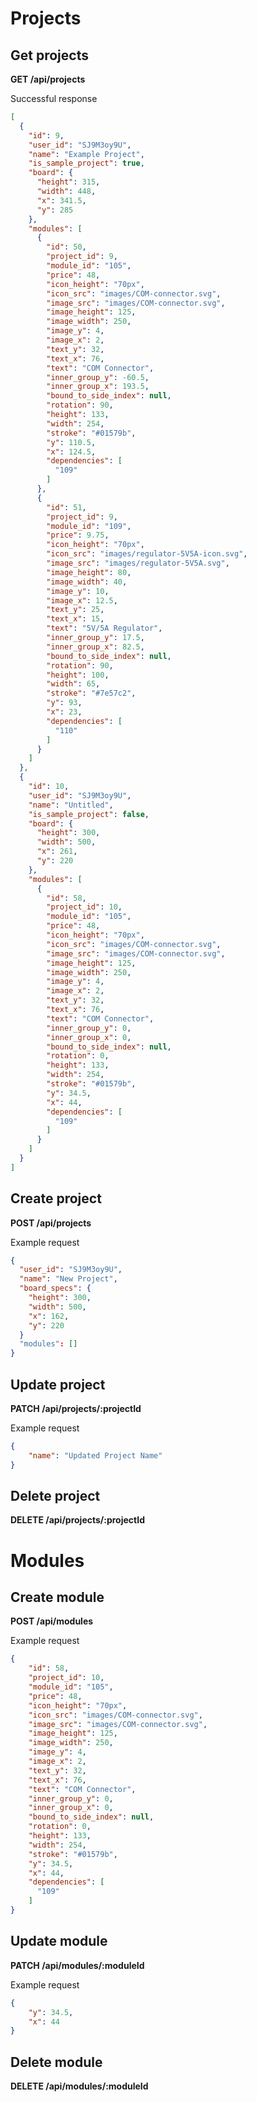 Projects
=================

## Get projects 

<strong>GET /api/projects</strong>

Successful response
```json
[
  {
    "id": 9,
    "user_id": "SJ9M3oy9U",
    "name": "Example Project",
    "is_sample_project": true,
    "board": {
      "height": 315,
      "width": 448,
      "x": 341.5,
      "y": 285
    },
    "modules": [
      {
        "id": 50,
        "project_id": 9,
        "module_id": "105",
        "price": 48,
        "icon_height": "70px",
        "icon_src": "images/COM-connector.svg",
        "image_src": "images/COM-connector.svg",
        "image_height": 125,
        "image_width": 250,
        "image_y": 4,
        "image_x": 2,
        "text_y": 32,
        "text_x": 76,
        "text": "COM Connector",
        "inner_group_y": -60.5,
        "inner_group_x": 193.5,
        "bound_to_side_index": null,
        "rotation": 90,
        "height": 133,
        "width": 254,
        "stroke": "#01579b",
        "y": 110.5,
        "x": 124.5,
        "dependencies": [
          "109"
        ]
      },
      {
        "id": 51,
        "project_id": 9,
        "module_id": "109",
        "price": 9.75,
        "icon_height": "70px",
        "icon_src": "images/regulator-5V5A-icon.svg",
        "image_src": "images/regulator-5V5A.svg",
        "image_height": 80,
        "image_width": 40,
        "image_y": 10,
        "image_x": 12.5,
        "text_y": 25,
        "text_x": 15,
        "text": "5V/5A Regulator",
        "inner_group_y": 17.5,
        "inner_group_x": 82.5,
        "bound_to_side_index": null,
        "rotation": 90,
        "height": 100,
        "width": 65,
        "stroke": "#7e57c2",
        "y": 93,
        "x": 23,
        "dependencies": [
          "110"
        ]
      }
    ]
  },
  {
    "id": 10,
    "user_id": "SJ9M3oy9U",
    "name": "Untitled",
    "is_sample_project": false,
    "board": {
      "height": 300,
      "width": 500,
      "x": 261,
      "y": 220
    },
    "modules": [
      {
        "id": 58,
        "project_id": 10,
        "module_id": "105",
        "price": 48,
        "icon_height": "70px",
        "icon_src": "images/COM-connector.svg",
        "image_src": "images/COM-connector.svg",
        "image_height": 125,
        "image_width": 250,
        "image_y": 4,
        "image_x": 2,
        "text_y": 32,
        "text_x": 76,
        "text": "COM Connector",
        "inner_group_y": 0,
        "inner_group_x": 0,
        "bound_to_side_index": null,
        "rotation": 0,
        "height": 133,
        "width": 254,
        "stroke": "#01579b",
        "y": 34.5,
        "x": 44,
        "dependencies": [
          "109"
        ]
      }
    ]
  }
]
```

## Create project 
<strong>POST /api/projects</strong>

Example request
```json 
{
  "user_id": "SJ9M3oy9U",
  "name": "New Project",
  "board_specs": {
    "height": 300,
    "width": 500,
    "x": 162,
    "y": 220
  }
  "modules": []
}
```

## Update project 
<strong>PATCH /api/projects/:projectId</strong>

Example request
```json
{ 
    "name": "Updated Project Name"
}
```
## Delete project 
<strong>DELETE /api/projects/:projectId</strong>

Modules
=================

## Create module 
<strong>POST /api/modules</strong>

Example request
```json 
{
    "id": 58,
    "project_id": 10,
    "module_id": "105",
    "price": 48,
    "icon_height": "70px",
    "icon_src": "images/COM-connector.svg",
    "image_src": "images/COM-connector.svg",
    "image_height": 125,
    "image_width": 250,
    "image_y": 4,
    "image_x": 2,
    "text_y": 32,
    "text_x": 76,
    "text": "COM Connector",
    "inner_group_y": 0,
    "inner_group_x": 0,
    "bound_to_side_index": null,
    "rotation": 0,
    "height": 133,
    "width": 254,
    "stroke": "#01579b",
    "y": 34.5,
    "x": 44,
    "dependencies": [
      "109"
    ]
}
```

## Update module 
<strong>PATCH /api/modules/:moduleId</strong>

Example request
```json
{ 
    "y": 34.5,
    "x": 44
}
```
## Delete module 
<strong>DELETE /api/modules/:moduleId</strong>
